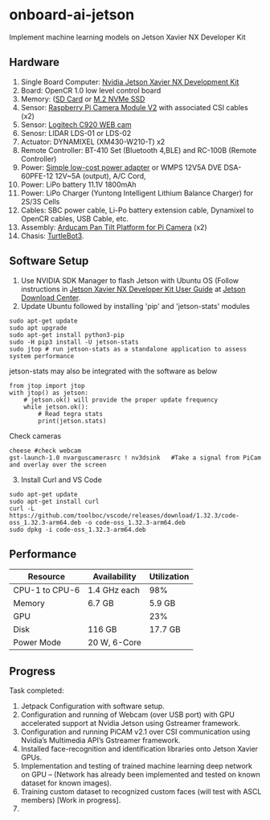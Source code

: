 # onboard-ai-jetson
Implement machine learning models on Jetson Xavier NX Developer Kit

## Hardware
1. Single Board Computer: [Nvidia Jetson Xavier NX Development Kit](https://amzn.to/2ZHWoJB)
2. Board: OpenCR 1.0 low level control board
3. Memory: ([SD Card](https://amzn.to/2Ktf8nT) or [M.2 NVMe SSD](https://amzn.to/3btqbYN)
4. Sensor: [Raspberry Pi Camera Module V2](https://amzn.to/31iu5Cp) with associated CSI cables (x2)
5. Sensor: [Logitech C920 WEB cam](https://amzn.to/2H4dPd0)
6. Senosr: LIDAR LDS-01 or LDS-02
7. Actuator: DYNAMIXEL (XM430-W210-T) x2
8. Remote Controller: BT-410 Set (Bluetooth 4,BLE) and RC-100B (Remote Controller)
9. Power: [Simple low-cost power adapter](https://amzn.to/3f4CLPN) or WMPS 12V5A DVE DSA-60PFE-12 12V~5A (output), A/C Cord,
10. Power: LiPo battery 11.1V 1800mAh
11. Power: LiPo Charger (Yuntong Intelligent Lithium Balance Charger) for 2S/3S Cells
12. Cables: SBC power cable, Li-Po battery extension cable, Dynamixel to OpenCR cables, USB Cable, etc.
13. Assembly: [Arducam Pan Tilt Platform for Pi Camera](https://amzn.to/2YtWCTy) (x2)
14. Chasis: [TurtleBot3](https://emanual.robotis.com/docs/en/platform/turtlebot3/features/).


## Software Setup
1. Use NVIDIA SDK Manager to flash Jetson with Ubuntu OS (Follow instructions in [Jetson Xavier NX Developer Kit User Guide](https://developer.nvidia.com/jetson-xavier-nx-developer-kit-user-guide) at [Jetson Download Center](https://developer.nvidia.com/embedded/downloads#?search=Developer%20Kit%20User%20Guide).
2. Update Ubuntu followed by installing 'pip' and 'jetson-stats' modules

```shell
sudo apt-get update
sudo apt upgrade
sudo apt-get install python3-pip
sudo -H pip3 install -U jetson-stats
sudo jtop # run jetson-stats as a standalone application to assess system performance
```
jetson-stats may also be integrated with the software as below
```shell
from jtop import jtop
with jtop() as jetson:
    # jetson.ok() will provide the proper update frequency
    while jetson.ok():
        # Read tegra stats
        print(jetson.stats)
```
Check cameras
```shell
cheese #check webcam
gst-launch-1.0 nvarguscamerasrc ! nv3dsink   #Take a signal from PiCam and overlay over the screen
```

3. Install Curl and VS Code
```shell
sudo apt-get update
sudo apt-get install curl
curl -L https://github.com/toolboc/vscode/releases/download/1.32.3/code-oss_1.32.3-arm64.deb -o code-oss_1.32.3-arm64.deb
sudo dpkg -i code-oss_1.32.3-arm64.deb
```

## Performance

| Resource      | Availability  | Utilization   |
| ------------- | ------------- | ------------- |
| CPU-1 to CPU-6| 1.4 GHz each  | 98%           |
| Memory        | 6.7 GB        | 5.9 GB        |
| GPU           |               | 23%           |
| Disk          | 116 GB        | 17.7 GB       |
| Power Mode    | 20 W, 6-Core  |               |

## Progress
Task completed:
1. Jetpack Configuration with software setup.
2. Configuration and running of Webcam (over USB port) with GPU accelerated support at Nvidia Jetson using Gstreamer framework.
3. Configuration and running PiCAM v2.1 over CSI communication using Nvidia’s Multimedia API’s Gstreamer framework.
4. Installed face-recognition and identification libraries onto Jetson Xavier GPUs.
5. Implementation and testing of trained machine learning deep network on GPU – (Network has already been implemented and tested on known dataset for known images).
6. Training custom dataset to recognized custom faces (will test with ASCL members) [Work in progress].
7. 

